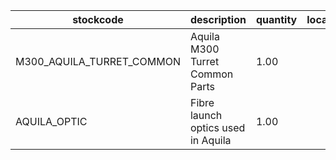 |stockcode|description|quantity|location|
|---------|-----------|--------|--------|
|M300_AQUILA_TURRET_COMMON|Aquila M300 Turret Common Parts|1.00||
|AQUILA_OPTIC|Fibre launch optics used in Aquila|1.00||
